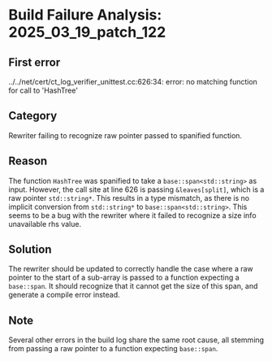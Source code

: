 # Build Failure Analysis: 2025_03_19_patch_122

## First error

../../net/cert/ct_log_verifier_unittest.cc:626:34: error: no matching function for call to 'HashTree'

## Category
Rewriter failing to recognize raw pointer passed to spanified function.

## Reason
The function `HashTree` was spanified to take a `base::span<std::string>` as input. However, the call site at line 626 is passing `&leaves[split]`, which is a raw pointer `std::string*`. This results in a type mismatch, as there is no implicit conversion from `std::string*` to `base::span<std::string>`. This seems to be a bug with the rewriter where it failed to recognize a size info unavailable rhs value.

## Solution
The rewriter should be updated to correctly handle the case where a raw pointer to the start of a sub-array is passed to a function expecting a `base::span`. It should recognize that it cannot get the size of this span, and generate a compile error instead.

## Note
Several other errors in the build log share the same root cause, all stemming from passing a raw pointer to a function expecting `base::span`.